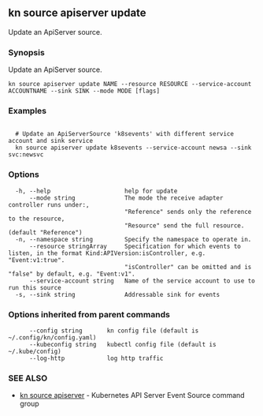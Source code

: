 ## kn source apiserver update

Update an ApiServer source.

### Synopsis

Update an ApiServer source.

```
kn source apiserver update NAME --resource RESOURCE --service-account ACCOUNTNAME --sink SINK --mode MODE [flags]
```

### Examples

```

  # Update an ApiServerSource 'k8sevents' with different service account and sink service
  kn source apiserver update k8sevents --service-account newsa --sink svc:newsvc
```

### Options

```
  -h, --help                     help for update
      --mode string              The mode the receive adapter controller runs under:,
                                 "Reference" sends only the reference to the resource,
                                 "Resource" send the full resource. (default "Reference")
  -n, --namespace string         Specify the namespace to operate in.
      --resource stringArray     Specification for which events to listen, in the format Kind:APIVersion:isController, e.g. "Event:v1:true".
                                 "isController" can be omitted and is "false" by default, e.g. "Event:v1".
      --service-account string   Name of the service account to use to run this source
  -s, --sink string              Addressable sink for events
```

### Options inherited from parent commands

```
      --config string       kn config file (default is ~/.config/kn/config.yaml)
      --kubeconfig string   kubectl config file (default is ~/.kube/config)
      --log-http            log http traffic
```

### SEE ALSO

* [kn source apiserver](kn_source_apiserver.md)	 - Kubernetes API Server Event Source command group

